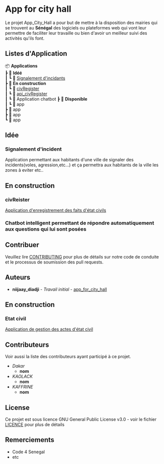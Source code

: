 # App for city hall

Le projet App_City_Hall a pour but de mettre à la disposition des mairies qui se trouvent au **Sénégal** des logiciels ou plateformes web qui vont leur permettre de faciliter leur travaille ou bien d'avoir un meilleur suivi des activités qu'ils font.

## Listes d'Application
📦 **Applications**\
  ┣ 📂 **Idéé**\
  ┃ ┗ 📜 [Signalement d'incidants](#Signalement-d-incidents)\
  ┣ 📂 **En construction**\
  ┃ ┗ 📜 [civRegister](#civRegister)\
  ┃ ┗ 📜 [api_civRegister](#api_civRegister)\
  ┃ ┗ 📜 Application chatbot
  ┣ 📂 **Disponible**\
  ┃ ┗ 📜 app\
  ┣ 📜 app\
  ┣ 📜 app\
  ┗ 📜 app

## Idée

### Signalement d'incident

Application permettant aux habitants d'une ville de signaler des incidents(voles, agression,etc...) et ça permettra aux habitants de la ville les zones à eviter etc..

## En construction

### civReister

[Application d'enregistrement des faits d'état civils](https://github.com/dofbi/civRegister)

### Chatbot intelligent permettant de répondre automatiquement aux questions qui lui sont posées

## Contribuer

Veuillez lire [CONTRIBUTING](CONTRIBUTING.md) pour plus de détails sur notre code de conduite et le processus de soumission des pull requests.

## Auteurs

-   **niijaay_diadji** - _Travail initial_ - [app_for_city_hall](https://github.com/diadjii/app_for_city_hall)

## En construction

### Etat civil

[Application de gestion des actes d'état civil](https://github.com/PapePathe/etat_civil)

## Contributeurs

Voir aussi la liste des contributeurs ayant participé à ce projet.

* *Dakar*
	* **nom**
* *KAOLACK*
	* **nom**
* *KAFFRINE*
	* **nom**

## License

Ce projet est sous licence GNU General Public License v3.0 - voir le fichier [LICENCE](LICENSE) pour plus de détails

## Remerciements

* Code 4 Senegal
* etc
